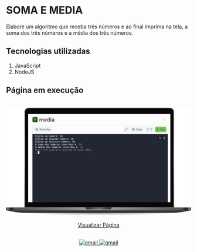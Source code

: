 # SOMA E MEDIA 

Elabore um algoritmo que receba três números e ao final imprima na tela, a soma dos três números e a média dos três números.

## Tecnologias utilizadas  

1. JavaScript 
2. NodeJS


## Página em execução

<br>
<img src="../img/media.png" alt="pagina em execução">

<div align="center">

[Visualizar Página](https://replit.com/@GabrielMorozini/media?v=1)
</div>
<br>

<div align=center>

  <a href="mailto:gabril.dev@gmail.com" >
    <img src="https://img.shields.io/badge/gabril.dev@gmail.com-D14836?style=for-the-badge&logo=gmail&logoColor=white" alt="gmail">
  </a>
  
   <a href="https://www.linkedin.com/in/gabrielmorozini/">
    <img src="https://img.shields.io/badge/linkedin.com/in/gabrielmorozini/-0077B5?style=for-the-badge&logo=linkedin&logoColor=white" alt="gmail">
  </a>  

</div>
